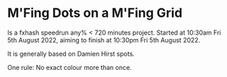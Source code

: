 # M'Fing Dots on a M'Fing Grid

Is a fxhash speedrun any% < 720 minutes project. Started at 10:30am Fri 5th August 2022, aiming to finish at 10:30pm Fri 5th August 2022.

It is generally based on Damien Hirst spots.

One rule: No exact colour more than once.